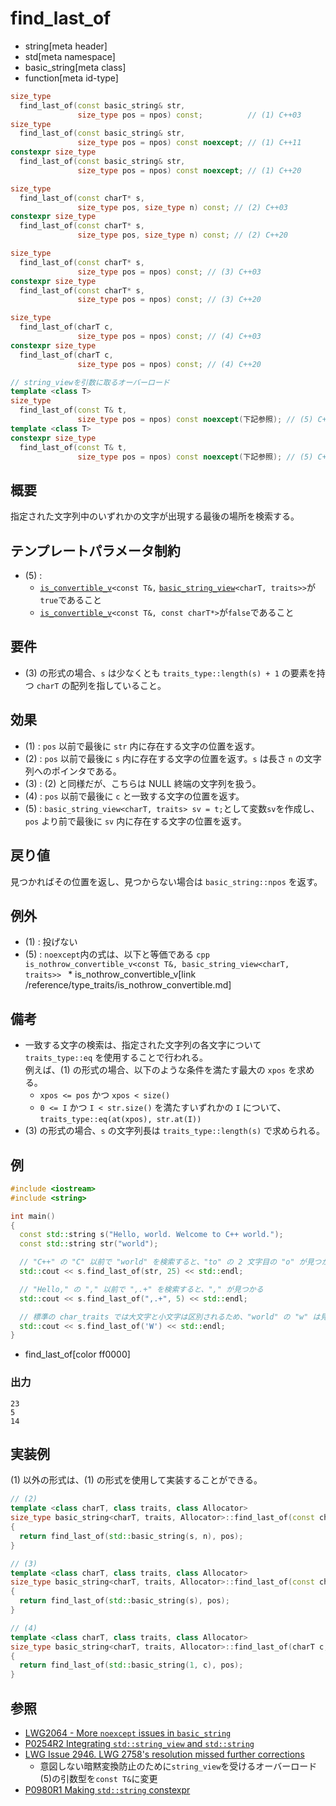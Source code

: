 # find_last_of
* string[meta header]
* std[meta namespace]
* basic_string[meta class]
* function[meta id-type]

```cpp
size_type
  find_last_of(const basic_string& str,
               size_type pos = npos) const;          // (1) C++03
size_type
  find_last_of(const basic_string& str,
               size_type pos = npos) const noexcept; // (1) C++11
constexpr size_type
  find_last_of(const basic_string& str,
               size_type pos = npos) const noexcept; // (1) C++20

size_type
  find_last_of(const charT* s,
               size_type pos, size_type n) const; // (2) C++03
constexpr size_type
  find_last_of(const charT* s,
               size_type pos, size_type n) const; // (2) C++20

size_type
  find_last_of(const charT* s,
               size_type pos = npos) const; // (3) C++03
constexpr size_type
  find_last_of(const charT* s,
               size_type pos = npos) const; // (3) C++20

size_type
  find_last_of(charT c,
               size_type pos = npos) const; // (4) C++03
constexpr size_type
  find_last_of(charT c,
               size_type pos = npos) const; // (4) C++20

// string_viewを引数に取るオーバーロード
template <class T>
size_type
  find_last_of(const T& t,
               size_type pos = npos) const noexcept(下記参照); // (5) C++17
template <class T>
constexpr size_type
  find_last_of(const T& t,
               size_type pos = npos) const noexcept(下記参照); // (5) C++20
```

## 概要
指定された文字列中のいずれかの文字が出現する最後の場所を検索する。

## テンプレートパラメータ制約
- (5) :
    - [`is_convertible_v`](/reference/type_traits/is_convertible.md)`<const T&,` [`basic_string_view`](/reference/string_view/basic_string_view.md)`<charT, traits>>`が`true`であること
    - [`is_convertible_v`](/reference/type_traits/is_convertible.md)`<const T&, const charT*>`が`false`であること


## 要件
- (3) の形式の場合、`s` は少なくとも `traits_type::length(s) + 1` の要素を持つ `charT` の配列を指していること。


## 効果
- (1) : `pos` 以前で最後に `str` 内に存在する文字の位置を返す。
- (2) : `pos` 以前で最後に `s` 内に存在する文字の位置を返す。`s` は長さ `n` の文字列へのポインタである。
- (3) : (2) と同様だが、こちらは NULL 終端の文字列を扱う。
- (4) : `pos` 以前で最後に `c` と一致する文字の位置を返す。
- (5) : `basic_string_view<charT, traits> sv = t;`として変数`sv`を作成し、`pos` より前で最後に `sv` 内に存在する文字の位置を返す。


## 戻り値
見つかればその位置を返し、見つからない場合は `basic_string::npos` を返す。


## 例外
- (1) : 投げない
- (5) : `noexcept`内の式は、以下と等価である
        ```cpp
        is_nothrow_convertible_v<const T&, basic_string_view<charT, traits>>
        ```
        * is_nothrow_convertible_v[link /reference/type_traits/is_nothrow_convertible.md]


## 備考
- 一致する文字の検索は、指定された文字列の各文字について `traits_type::eq` を使用することで行われる。  
	例えば、(1) の形式の場合、以下のような条件を満たす最大の `xpos` を求める。
	* `xpos <= pos` かつ `xpos < size()`
	* `0 <= I` かつ `I < str.size()` を満たすいずれかの `I` について、`traits_type::eq(at(xpos), str.at(I))`
- (3) の形式の場合、`s` の文字列長は `traits_type::length(s)` で求められる。


## 例
```cpp example
#include <iostream>
#include <string>

int main()
{
  const std::string s("Hello, world. Welcome to C++ world.");
  const std::string str("world");

  // "C++" の "C" 以前で "world" を検索すると、"to" の 2 文字目の "o" が見つかる
  std::cout << s.find_last_of(str, 25) << std::endl;

  // "Hello," の "," 以前で ",.+" を検索すると、"," が見つかる
  std::cout << s.find_last_of(",.+", 5) << std::endl;

  // 標準の char_traits では大文字と小文字は区別されるため、"world" の "w" は見つからずに "Welcome" の "W" が見つかる
  std::cout << s.find_last_of('W') << std::endl;
}
```
* find_last_of[color ff0000]

### 出力
```
23
5
14
```


## 実装例
(1) 以外の形式は、(1) の形式を使用して実装することができる。
```cpp
// (2)
template <class charT, class traits, class Allocator>
size_type basic_string<charT, traits, Allocator>::find_last_of(const charT* s, size_type pos, size_type n) const
{
  return find_last_of(std::basic_string(s, n), pos);
}

// (3)
template <class charT, class traits, class Allocator>
size_type basic_string<charT, traits, Allocator>::find_last_of(const charT* s, size_type pos = npos) const
{
  return find_last_of(std::basic_string(s), pos);
}

// (4)
template <class charT, class traits, class Allocator>
size_type basic_string<charT, traits, Allocator>::find_last_of(charT c, size_type pos = npos) const
{
  return find_last_of(std::basic_string(1, c), pos);
}
```

## 参照
- [LWG2064 - More `noexcept` issues in `basic_string`](https://wg21.cmeerw.net/lwg/issue2064)
- [P0254R2 Integrating `std::string_view` and `std::string`](http://www.open-std.org/jtc1/sc22/wg21/docs/papers/2016/p0254r2.pdf)
- [LWG Issue 2946. LWG 2758's resolution missed further corrections](https://wg21.cmeerw.net/lwg/issue2946)
    - 意図しない暗黙変換防止のために`string_view`を受けるオーバーロード(5)の引数型を`const T&`に変更
- [P0980R1 Making `std::string` constexpr](https://www.open-std.org/jtc1/sc22/wg21/docs/papers/2019/p0980r1.pdf)
